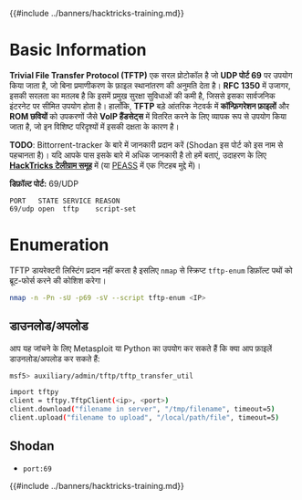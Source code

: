 {{#include ../banners/hacktricks-training.md}}

# Basic Information

**Trivial File Transfer Protocol (TFTP)** एक सरल प्रोटोकॉल है जो **UDP पोर्ट 69** पर उपयोग किया जाता है, जो बिना प्रमाणीकरण के फ़ाइल स्थानांतरण की अनुमति देता है। **RFC 1350** में उजागर, इसकी सरलता का मतलब है कि इसमें प्रमुख सुरक्षा सुविधाओं की कमी है, जिससे इसका सार्वजनिक इंटरनेट पर सीमित उपयोग होता है। हालाँकि, **TFTP** बड़े आंतरिक नेटवर्क में **कॉन्फ़िगरेशन फ़ाइलों** और **ROM छवियों** को उपकरणों जैसे **VoIP हैंडसेट्स** में वितरित करने के लिए व्यापक रूप से उपयोग किया जाता है, जो इन विशिष्ट परिदृश्यों में इसकी दक्षता के कारण है।

**TODO**: Bittorrent-tracker के बारे में जानकारी प्रदान करें (Shodan इस पोर्ट को इस नाम से पहचानता है)। यदि आपके पास इसके बारे में अधिक जानकारी है तो हमें बताएं, उदाहरण के लिए [**HackTricks टेलीग्राम समूह**](https://t.me/peass) में (या [PEASS](https://github.com/carlospolop/privilege-escalation-awesome-scripts-suite) में एक गिटहब मुद्दे में)।

**डिफ़ॉल्ट पोर्ट:** 69/UDP
```
PORT   STATE SERVICE REASON
69/udp open  tftp    script-set
```
# Enumeration

TFTP डायरेक्टरी लिस्टिंग प्रदान नहीं करता है इसलिए `nmap` से स्क्रिप्ट `tftp-enum` डिफ़ॉल्ट पथों को ब्रूट-फोर्स करने की कोशिश करेगा।
```bash
nmap -n -Pn -sU -p69 -sV --script tftp-enum <IP>
```
## डाउनलोड/अपलोड

आप यह जांचने के लिए Metasploit या Python का उपयोग कर सकते हैं कि क्या आप फ़ाइलें डाउनलोड/अपलोड कर सकते हैं:
```bash
msf5> auxiliary/admin/tftp/tftp_transfer_util
```

```bash
import tftpy
client = tftpy.TftpClient(<ip>, <port>)
client.download("filename in server", "/tmp/filename", timeout=5)
client.upload("filename to upload", "/local/path/file", timeout=5)
```
## Shodan

- `port:69`


{{#include ../banners/hacktricks-training.md}}
